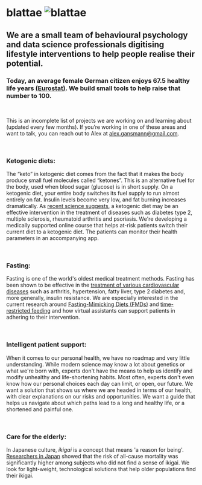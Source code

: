 <br/>

# blattae <img src="http://s0288.pythonanywhere.com/static/insect_.png" alt="blattae" class="inline"/>

## We are a small team of behavioural psychology and data science professionals digitising lifestyle interventions to help people realise their potential. 
### Today, an average female German citizen enjoys 67.5 healthy life years <a href="http://ec.europa.eu/eurostat/statistics-explained/index.php?title=File:Healthy_life_years,_2015_(years)_YB17.png" title="Eurostat">(Eurostat)</a>. We build small tools to help raise that number to 100.

<br/>
 
This is an incomplete list of projects we are working on and learning about (updated every few months).
If you’re working in one of these areas and want to talk, you can reach out to Alex at <a href="mailto:alex.gansmann@gmail.com" target="_top">alex.gansmann@gmail.com</a>.

<br/>

### Ketogenic diets:
The “keto” in ketogenic diet comes from the fact that it makes the body produce small fuel molecules called “ketones”. This is an alternative fuel for the body, used when blood sugar (glucose) is in short supply. On a ketogenic diet, your entire body switches its fuel supply to run almost entirely on fat. Insulin levels become very low, and fat burning increases dramatically.
As <a href="https://www.sciencedirect.com/science/article/pii/S2211124716305769" title="Keto and MS">recent science suggests</a>, a ketogenic diet may be an effective intervention in the treatment of diseases such as diabetes type 2, multiple sclerosis, rheumatoid arthritis and psoriasis.
We're developing a medically supported online course that helps at-risk patients switch their current diet to a ketogenic diet. The patients can monitor their health parameters in an accompanying app.

<br/>

### Fasting:
Fasting is one of the world's oldest medical treatment methods. Fasting has been shown to be effective in the <a href="http://fastingmovie.com/" title="Fasting">treatment of various cardiovascular diseases</a> such as arthritis, hypertension, fatty liver, type 2 diabetes and, more generally, insulin resistance. We are especially interested in the current research around <a href="http://stm.sciencemag.org/content/9/377/eaai8700.short" title="FMDs">Fasting-Mimicking Diets (FMDs)</a> and <a href="https://www.sciencedirect.com/science/article/pii/S1550413115004623" title="trf">time-restricted feeding</a> and how virtual assistants can support patients in adhering to their intervention.

<br/>

### Intelligent patient support:
When it comes to our personal health, we have no roadmap and very little understanding. While modern science may know a lot about genetics or what we're born with, experts don't have the means to help us identify and modify unhealthy and life-shortening habits. Most often, experts don't even know how our personal choices each day can limit, or open, our future.
We want a solution that shows us where we are headed in terms of our health, with clear explanations on our risks and opportunities. We want a guide that helps us navigate about which paths lead to a long and healthy life, or a shortened and painful one.

<br/>

### Care for the elderly:
In Japanese culture, *ikigai* is a concept that means 'a reason for being'. <a href="http://www.shenjiva.com/709.full.pdf" title="ikigai"> Researchers in Japan</a> showed that the risk of all-cause mortality was significantly higher among subjects who did not find a sense of ikigai. We look for light-weight, technological solutions that help older populations find their ikigai.
